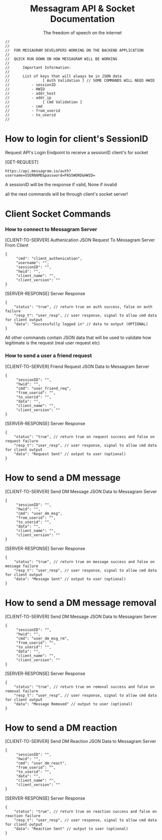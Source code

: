 <div align="center">
    <h1> Messagram API & Socket Documentation </h1>
    <p> The freedom of speech on the internet </p>
</div>

```
//
//
//	FOR MESSAGRAM DEVELOPERS WORKING ON THE BACKEND APPLICATION
//
//	QUICK RUN DOWN ON HOW MESSAGRAM WILL BE WORKING
//
//      Important Information:
//
//      List of keys that will always be in JSON data
//               [ Auth Validation ] // SOME COMMANDS WILL NEED HWID
//          - sessionID
//          - HWID
//          - addr_host
//          - addr_ip
//               [ Cmd Validation ]
//          - cmd
//          - from_userid
//          - to_userid
//
```

# How to login for client's SessionID

<p>Request API's Login Endpoint to receive a sessionID client's for socket</p>
<p>[GET-REQUEST]</p>

```
https://api.messagram.io/auth?username=USERNAME&password=PASSWORD&HWID=
```

<p>A sessionID will be the response if valid, None if invalid</p>
<p>all the next commands will be through client's socket server!</p>

# Client Socket Commands

### How to connect to Messagram Server

<p>[CLIENT-TO-SERVER] Authenication JSON Request To Messagram Server From Client</p>

```
{
     "cmd": "client_authenication",
     "username": "",
     "sessionID": "",
     "hwid": "",
     "client_name": "",
     "client_version": ""
}
```

<p>[SERVER-RESPONSE] Server Response<p>

```
{
    "status": "true", // return true on auth success, false on auth failure
    "resp_t": "user_resp", // user response, signal to allow cmd data for client output
    "data": "Successfully logged in" // data to output (OPTIONAL)
}
```

<p>All other commands contain JSON data that will be used to validate how legitimate is the request (real user request etc)</p>

### How to send a user a friend request

<p>[CLIENT-TO-SERVER] Friend Request JSON Data to Messagram Server</p>

```
{
     "sessionID": "",
     "hwid": "",
     "cmd": "user_friend_req", 
     "from_userid": "",
     "to_userid": "",
     "data": "",
     "client_name": "",
     "client_version": ""
}
```

<p>[SERVER-RESPONSE] Server Response</p>

```
{
    "status": "true", // return true on request success and false on request failure
    "resp_t": "user_resp", // user response, signal to allow cmd data for client output
    "data": "Request Sent" // output to user (optional)
}
```

# How to send a DM message

<p>[CLIENT-TO-SERVER] Send DM Message JSON Data to Messagram Server</p>

```
{
     "sessionID": "",
     "hwid": "",
     "cmd": "user_dm_msg", 
     "from_userid": "",
     "to_userid": "",
     "data": "",
     "client_name": "",
     "client_version": ""
}
```

<p>[SERVER-RESPONSE] Server Response</p>

```
{
    "status": "true", // return true on message success and false on message failure
    "resp_t": "user_resp", // user response, signal to allow cmd data for client output
    "data": "Message Sent" // output to user (optional)
}
```

# How to send a DM message removal

<p>[CLIENT-TO-SERVER] Send DM Message JSON Data to Messagram Server</p>

```
{
     "sessionID": "",
     "hwid": "",
     "cmd": "user_dm_msg_rm", 
     "from_userid": "",
     "to_userid": "",
     "data": "",
     "client_name": "",
     "client_version": ""
}
```

<p>[SERVER-RESPONSE] Server Response</p>

```
{
    "status": "true", // return true on removal success and false on removal failure
    "resp_t": "user_resp", // user response, signal to allow cmd data for client output
    "data": "Message Removed" // output to user (optional)
}
```

# How to send a DM reaction

<p>[CLIENT-TO-SERVER] Send DM Reaction JSON Data to Messagram Server</p>

```
{
     "sessionID": "",
     "hwid": "",
     "cmd": "user_dm_react", 
     "from_userid": "",
     "to_userid": "",
     "data": "",
     "client_name": "",
     "client_version": ""
}
```

<p>[SERVER-RESPONSE] Server Response</p>

```
{
    "status": "true", // return true on reaction success and false on reaction failure
    "resp_t": "user_resp", // user response, signal to allow cmd data for client output
    "data": "Reaction Sent" // output to user (optional)
}
```
